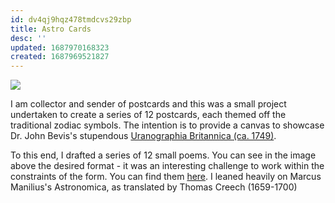 ```yaml
---
id: dv4qj9hqz478tmdcvs29zbp
title: Astro Cards
desc: ''
updated: 1687970168323
created: 1687969521827
---
```

![](assets/postcard-pisces.png.png)

I am collector and sender of postcards and this was a small project undertaken to create a series of 12 postcards, each themed off the traditional zodiac symbols. The intention is to provide a canvas to showcase Dr. John Bevis's stupendous [Uranographia Britannica (ca. 1749)](https://publicdomainreview.org/collection/bevis-uranographia).


To this end, I drafted a series of 12 small poems. You can see in the image above the desired format - it was an interesting challenge to work within the constraints of the form. You can find them [here](projects.astro-cards.poems). I leaned heavily on Marcus Manilius's Astronomica, as translated by Thomas Creech (1659-1700)
